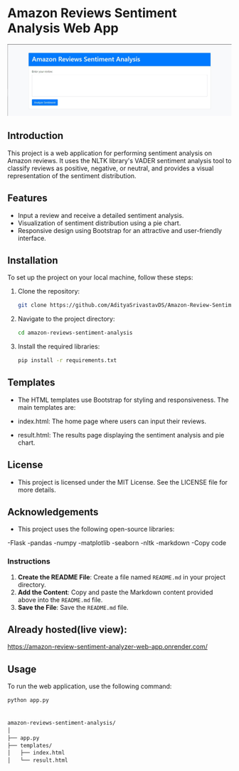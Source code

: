 # Amazon Reviews Sentiment Analysis Web App

![Logo](logos.png)

## Introduction
This project is a web application for performing sentiment analysis on Amazon reviews. It uses the NLTK library's VADER sentiment analysis tool to classify reviews as positive, negative, or neutral, and provides a visual representation of the sentiment distribution.

## Features
- Input a review and receive a detailed sentiment analysis.
- Visualization of sentiment distribution using a pie chart.
- Responsive design using Bootstrap for an attractive and user-friendly interface.

## Installation
To set up the project on your local machine, follow these steps:

1. Clone the repository:
    ```sh
    git clone https://github.com/AdityaSrivastavDS/Amazon-Review-Sentiment-Analyzer
    ```

2. Navigate to the project directory:
    ```sh
    cd amazon-reviews-sentiment-analysis
    ```

3. Install the required libraries:
    ```sh
    pip install -r requirements.txt
    ```
## Templates
- The HTML templates use Bootstrap for styling and responsiveness. The main templates are:

- index.html: The home page where users can input their reviews.
- result.html: The results page displaying the sentiment analysis and pie chart.

## License
- This project is licensed under the MIT License. See the LICENSE file for more details.

## Acknowledgements
- This project uses the following open-source libraries:

-Flask
-pandas
-numpy
-matplotlib
-seaborn
-nltk
-markdown
-Copy code

### Instructions

1. **Create the README File**: Create a file named `README.md` in your project directory.
2. **Add the Content**: Copy and paste the Markdown content provided above into the `README.md` file.
3. **Save the File**: Save the `README.md` file.

## Already hosted(live view):

https://amazon-review-sentiment-analyzer-web-app.onrender.com/


## Usage
To run the web application, use the following command:
```sh
python app.py


amazon-reviews-sentiment-analysis/
│
├── app.py
├── templates/
│   ├── index.html
│   └── result.html






